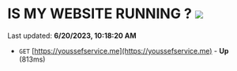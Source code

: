 # IS MY WEBSITE RUNNING ? [![](https://img.shields.io/static/v1?label=Sponsor&message=%E2%9D%A4&logo=GitHub&color=%23fe8e86)](https://github.com/sponsors/<username>)

Last updated: **6/20/2023, 10:18:20 AM**

- `GET` [https://youssefservice.me](https://youssefservice.me) - **Up** (813ms)
